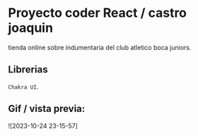 # Proyecto coder React / castro joaquin

tienda online sobre indumentaria del club atletico boca juniors.

## Librerias
 `Chakra UI`.

## Gif / vista previa:
![2023-10-24 23-15-57]